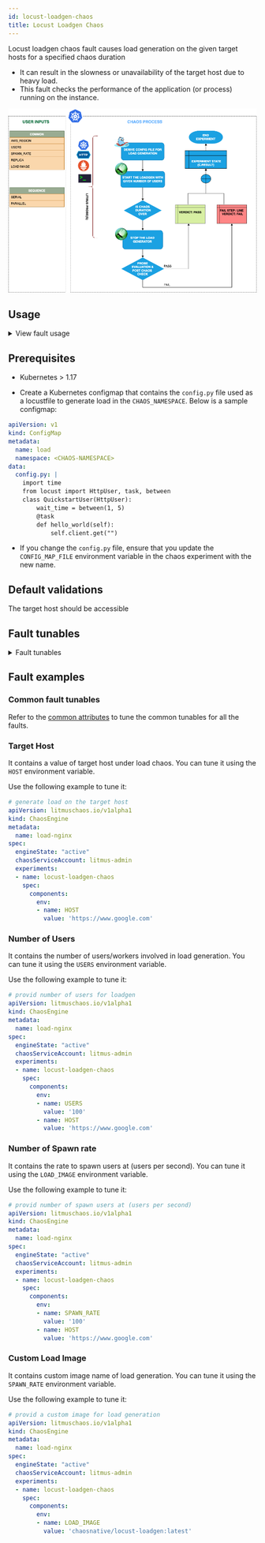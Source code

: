 ```yaml
---
id: locust-loadgen-chaos
title: Locust Loadgen Chaos
---
```

Locust loadgen chaos fault causes load generation on the given target hosts for a specified chaos duration
- It can result in the slowness or unavailability of the target host due to heavy load.
- This fault checks the performance of the application (or process) running on the instance.

![Locust Loadgen Chaos](./static/images/locust-loadgen-chaos.png)

## Usage

<details>
<summary>View fault usage</summary>
<div>
This fault determines the resilience of an application under heavy load. It determines how quickly the target application recovers from such a failure. 
</div>
</details>

## Prerequisites
- Kubernetes > 1.17

- Create a Kubernetes configmap that contains the `config.py` file used as a locustfile to generate load in the `CHAOS_NAMESPACE`. Below is a sample configmap:

```yaml
apiVersion: v1
kind: ConfigMap
metadata:
  name: load
  namespace: <CHAOS-NAMESPACE>
data:
  config.py: |
    import time
    from locust import HttpUser, task, between
    class QuickstartUser(HttpUser):
        wait_time = between(1, 5)
        @task
        def hello_world(self):
            self.client.get("")
```

- If you change the `config.py` file, ensure that you update the `CONFIG_MAP_FILE` environment variable in the chaos experiment with the new name.

## Default validations
The target host should be accessible

## Fault tunables
<details>
    <summary>Fault tunables</summary>
    <h2>Mandatory Fields</h2>
    <table>
        <tr>
            <th> Variables </th>
            <th> Description </th>
            <th> Notes </th>
        </tr>
        <tr>
            <td> HOST </td>
            <td> Name of the target host under chaos</td>
            <td> Provide the name of target host ex: <code>https://google.com</code> </td>
        </tr>
    </table>
    <h2>Optional Fields</h2>
    <table>
        <tr>
            <th> Variables </th>
            <th> Description </th>
            <th> Notes </th>
        </tr>
        <tr>
            <td> TOTAL_CHAOS_DURATION </td>
            <td> Duration that you specify, through which chaos is injected into the target resource (in seconds).</td>
            <td> Defaults to 60s </td>
        </tr>
        <tr>
            <td> CHAOS_INTERVAL </td>
            <td> Time interval between two successive instance poweroffs (in seconds). </td>
            <td> Defaults to 60s. </td>
        </tr>
        <tr>
            <td> USERS </td>
            <td> Peak number of concurrent Locust users causing load</td>
            <td> Defaults <code>30</code>. </td>
        </tr>
        <tr>
            <td> SPAWN_RATE </td>
            <td> Rate to spawn users at (users per second).</td>
            <td> Defaults <code>30</code>. </td>
        </tr>
        <tr>
            <td> REPLICA </td>
            <td> Number of helper pod replicas generating load</td>
            <td> Defaults to <code>1</code>. </td>
        </tr>
        <tr>
            <td> LOAD_IMAGE </td>
            <td> Image used in helper pod (contains the chaos injection logic)</td>
            <td> Defaults <code>chaosnative/locust-loadgen:latest</code></td>
        </tr>
        <tr>
            <td> LOAD_TYPE </td>
            <td> Used as suffix in load file name</td>
            <td> Defaults to <code>load</code> </td>
        </tr>
        <tr>
            <td> RAMP_TIME </td>
            <td> Period to wait before and after injecting chaos (in seconds). </td>
            <td> For example, 30s. </td>
        </tr>
    </table>
</details>

## Fault examples

### Common fault tunables

Refer to the [common attributes](../common-tunables-for-all-faults) to tune the common tunables for all the faults.

### Target Host

It contains a value of target host under load chaos. You can tune it using the `HOST` environment variable.

Use the following example to tune it:

[embedmd]:# (./static/manifests/locust-loadgen-chaos/host.yaml yaml)
```yaml
# generate load on the target host
apiVersion: litmuschaos.io/v1alpha1
kind: ChaosEngine
metadata:
  name: load-nginx
spec:
  engineState: "active"
  chaosServiceAccount: litmus-admin
  experiments:
  - name: locust-loadgen-chaos
    spec:
      components:
        env:
        - name: HOST
          value: 'https://www.google.com'
```

### Number of Users

It contains the number of users/workers involved in load generation. You can tune it using the `USERS` environment variable.

Use the following example to tune it:

[embedmd]:# (./static/manifests/locust-loadgen-chaos/users.yaml yaml)
```yaml
# provid number of users for loadgen
apiVersion: litmuschaos.io/v1alpha1
kind: ChaosEngine
metadata:
  name: load-nginx
spec:
  engineState: "active"
  chaosServiceAccount: litmus-admin
  experiments:
  - name: locust-loadgen-chaos
    spec:
      components:
        env:
        - name: USERS
          value: '100'
        - name: HOST
          value: 'https://www.google.com'
```

### Number of Spawn rate

It contains the rate to spawn users at (users per second). You can tune it using the `LOAD_IMAGE` environment variable.

Use the following example to tune it:

[embedmd]:# (./static/manifests/locust-loadgen-chaos/spawn-rate.yaml yaml)
```yaml
# provid number of spawn users at (users per second)
apiVersion: litmuschaos.io/v1alpha1
kind: ChaosEngine
metadata:
  name: load-nginx
spec:
  engineState: "active"
  chaosServiceAccount: litmus-admin
  experiments:
  - name: locust-loadgen-chaos
    spec:
      components:
        env:
        - name: SPAWN_RATE
          value: '100'
        - name: HOST
          value: 'https://www.google.com'
```

### Custom Load Image

It contains custom image name of load generation. You can tune it using the `SPAWN_RATE` environment variable.

Use the following example to tune it:

[embedmd]:# (./static/manifests/locust-loadgen-chaos/load-image.yaml yaml)
```yaml
# provid a custom image for load generation
apiVersion: litmuschaos.io/v1alpha1
kind: ChaosEngine
metadata:
  name: load-nginx
spec:
  engineState: "active"
  chaosServiceAccount: litmus-admin
  experiments:
  - name: locust-loadgen-chaos
    spec:
      components:
        env:
        - name: LOAD_IMAGE
          value: 'chaosnative/locust-loadgen:latest'
```
